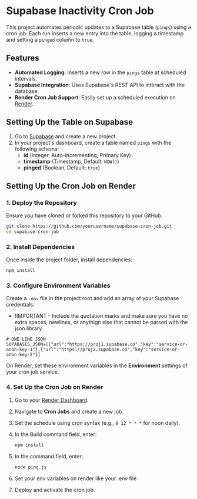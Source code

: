 # Supabase Inactivity Cron Job

This project automates periodic updates to a Supabase table (`pings`) using a cron job. Each run inserts a new entry into the table, logging a timestamp and setting a `pinged` column to `true`.

## Features

- **Automated Logging**: Inserts a new row in the `pings` table at scheduled intervals.
- **Supabase Integration**: Uses Supabase's REST API to interact with the database.
- **Render Cron Job Support**: Easily set up a scheduled execution on [Render](https://render.com/).

## Setting Up the Table on Supabase

1. Go to [Supabase](https://supabase.com/) and create a new project.
2. In your project's dashboard, create a table named `pings` with the following schema:
   - **id** (Integer, Auto-incrementing, Primary Key)
   - **timestamp** (Timestamp, Default: `NOW()`)
   - **pinged** (Boolean, Default: `true`)

## Setting Up the Cron Job on Render

### 1. **Deploy the Repository**

Ensure you have cloned or forked this repository to your GitHub.

```bash
git clone https://github.com/yourusername/supabase-cron-job.git
cd supabase-cron-job
```

### 2. **Install Dependencies**

Once inside the project folder, install dependencies:

```bash
npm install
```

### 3. **Configure Environment Variables**

Create a `.env` file in the project root and add an array of your Supabase credentials:
- !IMPORTANT - Include the quotation marks and make sure you have no extra spaces, newlines, or anythign else that cannot be parsed with the json library

```env
# ONE LINE JSON
SUPABASES_JSON=[{"url":"https://proj1.supabase.co","key":"service-or-anon-key-1"},{"url":"https://proj2.supabase.co","key":"service-or-anon-key-2"}]

```

On Render, set these environment variables in the **Environment** settings of your cron job service.

### 4. **Set Up the Cron Job on Render**

1. Go to your [Render Dashboard](https://dashboard.render.com/).

2. Navigate to **Cron Jobs** and create a new job.

3. Set the schedule using cron syntax (e.g., `0 12 * * *` for noon daily).

4. In the Build command field, enter:

   ```bash
   npm install
   ```

5. In the command field, enter:

   ```bash
   node ping.js
   ```

6. Set your env variables on render like your .env file

7. Deploy and activate the cron job.

##

